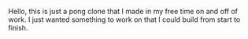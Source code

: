 Hello, this is just a pong clone that I made in my free time on and off of work. I just wanted something to work on that I could build from start to finish.
